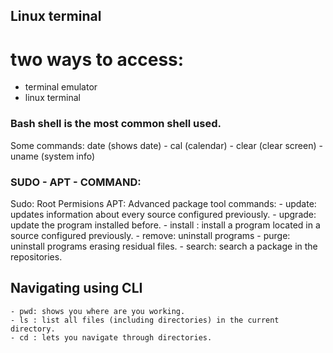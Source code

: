 ## Linux terminal
# two ways to access:
* terminal emulator
* linux terminal
  
### Bash shell is the most common shell used.
Some commands: date (shows date) - cal (calendar) - clear (clear screen) - uname (system info)

### SUDO - APT - COMMAND:
Sudo: Root Permisions
APT: Advanced package tool
commands:
    - update: updates information about every source configured previously.
    - upgrade: update the program installed before.
    - install : install a program located in a source configured previously.
    - remove: uninstall programs
    - purge: uninstall programs erasing residual files.
    - search: search a package in the repositories.
  
## Navigating using CLI
    - pwd: shows you where are you working.
    - ls : list all files (including directories) in the current directory.
    - cd : lets you navigate through directories.
